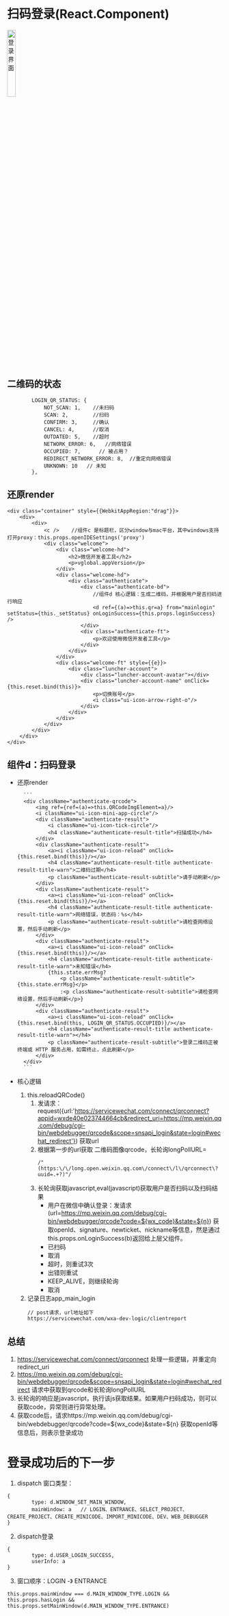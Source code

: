 # 扫码登录(React.Component)
<img src="https://github.com/cleverpp/SourceAnalytics/blob/master/wechatwebdevtools/assets/LOGIN.png" alt="登录界面" width="20%" height="20%">


## 二维码的状态
```
        LOGIN_QR_STATUS: {
            NOT_SCAN: 1,    //未扫码
            SCAN: 2,        //扫码
            CONFIRM: 3,     //确认
            CANCEL: 4,      //取消
            OUTDATED: 5,    //超时
            NETWORK_ERROR: 6,   //网络错误
            OCCUPIED: 7,      // 被占用？
            REDIRECT_NETWORK_ERROR: 8,  //重定向网络错误
            UNKNOWN: 10   // 未知
        },
```
## 还原render
```
<div class="container" style={{WebkitAppRegion:"drag"}}>
    <div>
        <div>
            <c />    //组件c 是标题栏，区分window与mac平台，其中windows支持打开proxy：this.props.openIDESettings('proxy')
            <div class="welcome">
                <div class="welcome-hd">
                    <h2>微信开发者工具</h2>
                    <p>vglobal.appVersion</p>
                </div>
                <div class="welcome-hd">
                    <div class="authenticate">
                        <div class="authenticate-bd"> 
                            //组件d 核心逻辑：生成二维码，并根据用户是否扫码进行响应
                            <d ref={(a)=>this.qr=a} from="mainlogin" setStatus={this._setStatus} onLoginSuccess={this.props.loginSuccess} />
                        </div>
                        <div class="authenticate-ft">
                            <p>欢迎使用微信开发者工具</p>
                        </div>
                    </div>
                </div>
                <div class="welcome-ft" style={{e}}>
                    <div class="luncher-account">
                        <div class="luncher-account-avatar"></div>
                        <div class="luncher-account-name" onClick={this.reset.bind(this)}>
                            <p>切换账号</p>
                            <i class="ui-icon-arrow-right-o"/>
                        </div>    
                    </div>
                </div>
            </div>
        </div>
    </div>
</div>
```
## 组件d：扫码登录
- 还原render

        ```
        <div className="authenticate-qrcode">
            <img ref={ref=(a)=>this.QRCodeImgElement=a}/>
            <i className="ui-icon-mini-app-circle"/>
            <div className="authenticate-result">
                <i className="ui-icon-tick-circle"/>
                <h4 className="authenticate-result-title">扫描成功</h4>
            </div>
            <div className="authenticate-result">
                <a><i className="ui-icon-reload" onClick={this.reset.bind(this)}/></a>
                <h4 className="authenticate-result-title authenticate-result-title-warn">二维码过期</h4>
                <p className="authenticate-result-subtitle">请手动刷新</p>
            </div>
            <div className="authenticate-result">
                <a><i className="ui-icon-reload" onClick={this.reset.bind(this)}/></a>
                <h4 className="authenticate-result-title authenticate-result-title-warn">网络错误，状态码：%s</h4>
                <p className="authenticate-result-subtitle">请检查网络设置，然后手动刷新</p>
            </div>
            <div className="authenticate-result">
                <a><i className="ui-icon-reload" onClick={this.reset.bind(this)}/></a>
                <h4 className="authenticate-result-title authenticate-result-title-warn">未知错误</h4>
                {this.state.errMsg?
                    <p className="authenticate-result-subtitle">{this.state.errMsg}</p>
                    :<p className="authenticate-result-subtitle">请检查网络设置，然后手动刷新</p>}
            </div>
            <div className="authenticate-result">
                <a><i className="ui-icon-reload" onClick={this.reset.bind(this, LOGIN_QR_STATUS.OCCUPIED)}/></a>
                <h4 className="authenticate-result-title authenticate-result-title-warn"></h4>
                <p className="authenticate-result-subtitle">登录二维码正被终端或 HTTP 服务占用，如需终止，点此刷新</p>
            </div>
        </div>
        ```
- 核心逻辑
  1. this.reloadQRCode()
     1. 发请求：request({url:'https://servicewechat.com/connect/qrconnect?appid=wxde40e023744664cb&redirect_uri=https://mp.weixin.qq.com/debug/cgi-bin/webdebugger/qrcode&scope=snsapi_login&state=login#wechat_redirect'}) 获取url
     2. 根据第一步的url获取 二维码图像qrcode，长轮询longPollURL=
        ```
        /"(https:\/\/long.open.weixin.qq.com\/connect\/l\/qrconnect\?uuid=.+?)"/
        ```
     3. 长轮询获取javascript,eval(javascript)获取用户是否扫码以及扫码结果
        - 用户在微信中确认登录：发请求(url=https://mp.weixin.qq.com/debug/cgi-bin/webdebugger/qrcode?code=${wx_code}&state=${n}) 获取openId、signature、newticket、nickname等信息，然是通过this.props.onLoginSuccess(b)返回给上层父组件。
        - 已扫码
        - 取消
        - 超时，则重试3次
        - 出错则重试
        - KEEP_ALIVE，则继续轮询
        - 取消
  2. 记录日志app_main_login
        ```
        // post请求，url地址如下
        https://servicewechat.com/wxa-dev-logic/clientreport
        ```
        
## 总结
1. https://servicewechat.com/connect/qrconnect 处理一些逻辑，并重定向redirect_uri
2. https://mp.weixin.qq.com/debug/cgi-bin/webdebugger/qrcode&scope=snsapi_login&state=login#wechat_redirect 请求中获取到qrcode和长轮询longPollURL
3. 长轮询的响应是javascript，执行该js获取结果。如果用户扫码成功，则可以获取code，异常则进行异常处理。
4. 获取code后，请求https://mp.weixin.qq.com/debug/cgi-bin/webdebugger/qrcode?code=${wx_code}&state=${n} 获取openId等信息后，则表示登录成功

# 登录成功后的下一步
1. dispatch 窗口类型：
```
{
        type: d.WINDOW_SET_MAIN_WINDOW,
        mainWindow: a   // LOGIN、ENTRANCE、SELECT_PROJECT、CREATE_PROJECT、CREATE_MINICODE、IMPORT_MINICODE、DEV、WEB_DEBUGGER
}
```
2. dispatch登录
```
{
        type: d.USER_LOGIN_SUCCESS,
        userInfo: a
}
```
3. 窗口顺序：LOGIN -》 ENTRANCE
```
this.props.mainWindow === d.MAIN_WINDOW_TYPE.LOGIN && this.props.hasLogin && this.props.setMainWindow(d.MAIN_WINDOW_TYPE.ENTRANCE)
```
